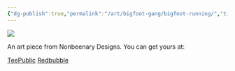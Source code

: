 ```yaml
---
{"dg-publish":true,"permalink":"/art/bigfoot-gang/bigfoot-running/","title":"Bigfoot Running","tags":["Art","Cryptids"]}
---
```



![](https://baserow-media.ams3.digitaloceanspaces.com/user_files/yARwqtaN3W9tRm9kZGSmCjwKmCOF5YlU_2e439f3f06e459022ebf5e062f229d8ae3610c93310feed8f650446dce21c524.jpg)

An art piece from Nonbeenary Designs. You can get yours at:

[TeePublic]()
[Redbubble]()
